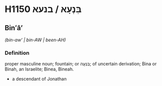 # H1150 בִּנְעָא / בנעא

## Binʻâʼ

_(bin-aw' | bin-AW | been-AH)_

### Definition

proper masculine noun; fountain; or בִּנְעָה; of uncertain derivation; Bina or Binah, an Israelite; Binea, Bineah.

- a descendant of Jonathan

